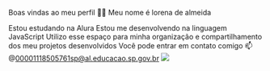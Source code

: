 Boas vindas ao meu perfil 💙💙
Meu nome é lorena de almeida

Estou estudando na Alura
Estou me desenvolvendo na linguagem JavaScript
Utilizo esse espaço para minha organização e compartilhamento dos meu projetos desenvolvidos
Você pode entrar em contato comigo 📫
@00001118505761sp@al.educacao.sp.gov.br
![](link) 
